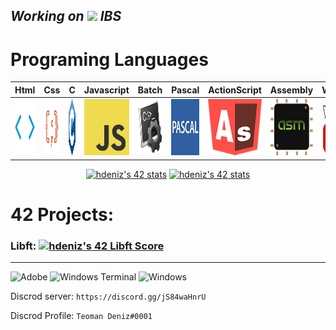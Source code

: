 ## _Working on <img src="https://cdn.discordapp.com/attachments/759517116801351762/1027305129189318676/animation.gif" sttle="image-rendering: pixelated;"> IBS_

# Programing Languages
|Html|Css|C|Javascript|Batch|Pascal|ActionScript|Assembly|Wikidot
|:-:|:-:|:-:|:-:|:-:|:-:|:-:|:-:|:-:|
|<a href="https://www.google.com/search?q=HTML"><img style="width: 100px; height: 90px;" src="https://raw.githubusercontent.com/TeomanDeniz/TeomanDeniz/main/images/html_icon.gif"></a>|<a href="https://www.google.com/search?q=CSS"><img style="width: 100px; height: 90px;" src="https://raw.githubusercontent.com/TeomanDeniz/TeomanDeniz/main/images/css_icon.gif"></a>|<a href="https://www.google.com/search?q=C+Language"><img style="width: 100px; height: 90px;" src="https://raw.githubusercontent.com/TeomanDeniz/TeomanDeniz/main/images/c_icon.png"></a>|<a href="https://www.google.com/search?q=JavaScript"><img style="width: 100px; height: 90px;" src="https://raw.githubusercontent.com/TeomanDeniz/TeomanDeniz/main/images/js_icon.png"></a>|<a href="https://www.google.com/search?q=Batch+Script"><img style="width: 100px; height: 90px;" src="https://raw.githubusercontent.com/TeomanDeniz/TeomanDeniz/main/images/batch_script_icon.png"></a>|<a href="https://www.google.com/search?q=Pascal+Programing"><img style="width: 100px; height: 90px;" src="https://raw.githubusercontent.com/TeomanDeniz/TeomanDeniz/main/images/pascal_icon.png"></a>|<a href="https://www.google.com/search?q=Action+Script"><img style="width: 100px; height: 90px;" src="https://raw.githubusercontent.com/TeomanDeniz/TeomanDeniz/main/images/ac_icon.png"></a>|<a href="https://www.google.com/search?q=Assembly+Programing"><img style="width: 100px; height: 90px;" src="https://raw.githubusercontent.com/TeomanDeniz/TeomanDeniz/main/images/asm_icon.png"></a>|<a href="https://www.wikidot.com"><img style="width: 100px; height: 90px;" src="https://raw.githubusercontent.com/TeomanDeniz/TeomanDeniz/main/images/wikidot_icon.png"></a>

<p align="CENTER">
<a href="https://github.com/JaeSeoKim/badge42"><img src="https://badge42.vercel.app/api/v2/cl9lg1gq500110hmgekykcqos/stats?cursusId=9&coalitionId=245" alt="hdeniz's 42 stats" /></a>
<a href="https://github.com/JaeSeoKim/badge42"><img src="https://badge42.vercel.app/api/v2/cl9lg1gq500110hmgekykcqos/stats?cursusId=21&coalitionId=234" alt="hdeniz's 42 stats" /></a>
</p>

# 42 Projects:

### Libft: <a href="https://projects.intra.42.fr/projects/42cursus-libft/projects_users/2817201"><img src="https://badge42.vercel.app/api/v2/cl9lg1gq500110hmgekykcqos/project/2817201" alt="hdeniz's 42 Libft Score" /></a>

<hr>

![Adobe](https://img.shields.io/badge/adobe-%23FF0000.svg?style=for-the-badge&logo=adobe&logoColor=white) ![Windows Terminal](https://img.shields.io/badge/Windows%20Terminal-%234D4D4D.svg?style=for-the-badge&logo=windows-terminal&logoColor=white) ![Windows](https://img.shields.io/badge/Windows-0078D6?style=for-the-badge&logo=windows&logoColor=white)

Discrod server: `https://discord.gg/jS84waHnrU`

Discrod Profile: `Teoman Deniz#0001`

